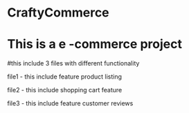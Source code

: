 # CraftyCommerce
# This is a e -commerce project

#this include 3 files with different functionality

file1 - this include feature product listing

file2 - this include shopping cart feature

file3 - this include feature customer reviews